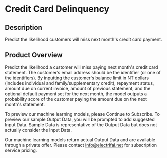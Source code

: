 # Credit Card Delinquency
## Description
Predict the likelihood customers will miss next month's credit card payment.

## Product Overview
Predict the likelihood a customer will miss paying next month's credit card statement. The customer's email address should be the identifier (or one of the identifiers). By inputting the customer's balance limit in NT dollars (includes individual and family/supplementary credit), repayment status, amount due on current invoice, amount of previous statement, and the optional default payment set for the next month, the model outputs a probability score of the customer paying the amount due on the next month's statement.

To preview our machine learning models, please Continue to Subscribe. To preview our sample Output Data, you will be prompted to add suggested Input Data. Sample Data is representative of the Output Data but does not actually consider the Input Data.

Our machine learning models return actual Output Data and are available through a private offer. Please contact info@electrifai.net for subscription service pricing.
 
